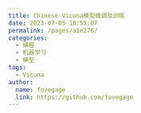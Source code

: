 ```yaml
---
title: Chinese-Vicuna模型微调及训练
date: 2023-07-05 18:55:07
permalink: /pages/a1e276/
categories:
  - 编程
  - 机器学习
  - 模型
tags:
  - Vicuna
author: 
  name: fovegage
  link: https://github.com/fovegage
---
```

